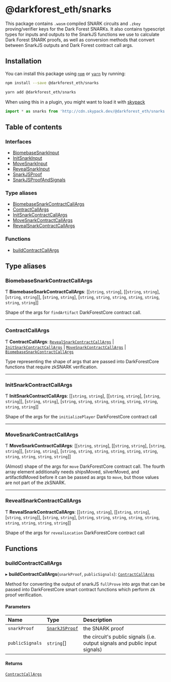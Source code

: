 # @darkforest_eth/snarks

This package contains `.wasm` compiled SNARK circuits and `.zkey`
proving/verifier keys for the Dark Forest SNARKs. It also contains typescript
types for inputs and outputs to the SnarkJS functions we use to calculate
Dark Forest SNARK proofs, as well as conversion methods that convert between
SnarkJS outputs and Dark Forest contract call args.

## Installation

You can install this package using [`npm`](https://www.npmjs.com) or
[`yarn`](https://classic.yarnpkg.com/lang/en/) by running:

```bash
npm install --save @darkforest_eth/snarks
```

```bash
yarn add @darkforest_eth/snarks
```

When using this in a plugin, you might want to load it with [skypack](https://www.skypack.dev)

```js
import * as snarks from 'http://cdn.skypack.dev/@darkforest_eth/snarks';
```

## Table of contents

### Interfaces

- [BiomebaseSnarkInput](interfaces/BiomebaseSnarkInput.md)
- [InitSnarkInput](interfaces/InitSnarkInput.md)
- [MoveSnarkInput](interfaces/MoveSnarkInput.md)
- [RevealSnarkInput](interfaces/RevealSnarkInput.md)
- [SnarkJSProof](interfaces/SnarkJSProof.md)
- [SnarkJSProofAndSignals](interfaces/SnarkJSProofAndSignals.md)

### Type aliases

- [BiomebaseSnarkContractCallArgs](README.md#biomebasesnarkcontractcallargs)
- [ContractCallArgs](README.md#contractcallargs)
- [InitSnarkContractCallArgs](README.md#initsnarkcontractcallargs)
- [MoveSnarkContractCallArgs](README.md#movesnarkcontractcallargs)
- [RevealSnarkContractCallArgs](README.md#revealsnarkcontractcallargs)

### Functions

- [buildContractCallArgs](README.md#buildcontractcallargs)

## Type aliases

### BiomebaseSnarkContractCallArgs

Ƭ **BiomebaseSnarkContractCallArgs**: [[`string`, `string`], [[`string`, `string`], [`string`, `string`]], [`string`, `string`], [`string`, `string`, `string`, `string`, `string`, `string`, `string`]]

Shape of the args for `findArtifact` DarkForestCore contract call.

---

### ContractCallArgs

Ƭ **ContractCallArgs**: [`RevealSnarkContractCallArgs`](README.md#revealsnarkcontractcallargs) \| [`InitSnarkContractCallArgs`](README.md#initsnarkcontractcallargs) \| [`MoveSnarkContractCallArgs`](README.md#movesnarkcontractcallargs) \| [`BiomebaseSnarkContractCallArgs`](README.md#biomebasesnarkcontractcallargs)

Type representing the shape of args that are passed into DarkForestCore
functions that require zkSNARK verification.

---

### InitSnarkContractCallArgs

Ƭ **InitSnarkContractCallArgs**: [[`string`, `string`], [[`string`, `string`], [`string`, `string`]], [`string`, `string`], [`string`, `string`, `string`, `string`, `string`, `string`, `string`, `string`]]

Shape of the args for the `initializePlayer` DarkForestCore contract call

---

### MoveSnarkContractCallArgs

Ƭ **MoveSnarkContractCallArgs**: [[`string`, `string`], [[`string`, `string`], [`string`, `string`]], [`string`, `string`], [`string`, `string`, `string`, `string`, `string`, `string`, `string`, `string`, `string`, `string`]]

(Almost) shape of the args for `move` DarkForestCore contract call.
The fourth array element additionally needs shipsMoved, silverMoved, and
artifactIdMoved before it can be passed as args to `move`, but those values
are not part of the zkSNARK.

---

### RevealSnarkContractCallArgs

Ƭ **RevealSnarkContractCallArgs**: [[`string`, `string`], [[`string`, `string`], [`string`, `string`]], [`string`, `string`], [`string`, `string`, `string`, `string`, `string`, `string`, `string`, `string`, `string`]]

Shape of the args for `revealLocation` DarkForestCore contract call

## Functions

### buildContractCallArgs

▸ **buildContractCallArgs**(`snarkProof`, `publicSignals`): [`ContractCallArgs`](README.md#contractcallargs)

Method for converting the output of snarkJS `fullProve` into args that can be
passed into DarkForestCore smart contract functions which perform zk proof
verification.

#### Parameters

| Name            | Type                                         | Description                                                                 |
| :-------------- | :------------------------------------------- | :-------------------------------------------------------------------------- |
| `snarkProof`    | [`SnarkJSProof`](interfaces/SnarkJSProof.md) | the SNARK proof                                                             |
| `publicSignals` | `string`[]                                   | the circuit's public signals (i.e. output signals and public input signals) |

#### Returns

[`ContractCallArgs`](README.md#contractcallargs)
